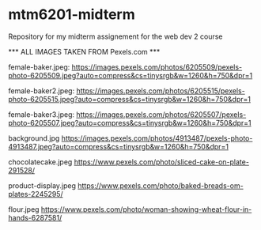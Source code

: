 # mtm6201-midterm
Repository for my midterm assignement for the web dev 2 course

*** ALL IMAGES TAKEN FROM Pexels.com ***

female-baker.jpeg:
https://images.pexels.com/photos/6205509/pexels-photo-6205509.jpeg?auto=compress&cs=tinysrgb&w=1260&h=750&dpr=1

female-baker2.jpeg:
https://images.pexels.com/photos/6205515/pexels-photo-6205515.jpeg?auto=compress&cs=tinysrgb&w=1260&h=750&dpr=1

female-baker3.jpeg: 
https://images.pexels.com/photos/6205507/pexels-photo-6205507.jpeg?auto=compress&cs=tinysrgb&w=1260&h=750&dpr=1

background.jpg
https://images.pexels.com/photos/4913487/pexels-photo-4913487.jpeg?auto=compress&cs=tinysrgb&w=1260&h=750&dpr=1

chocolatecake.jpeg
https://www.pexels.com/photo/sliced-cake-on-plate-291528/

product-display.jpeg
https://www.pexels.com/photo/baked-breads-om-plates-2245295/

flour.jpeg
https://www.pexels.com/photo/woman-showing-wheat-flour-in-hands-6287581/